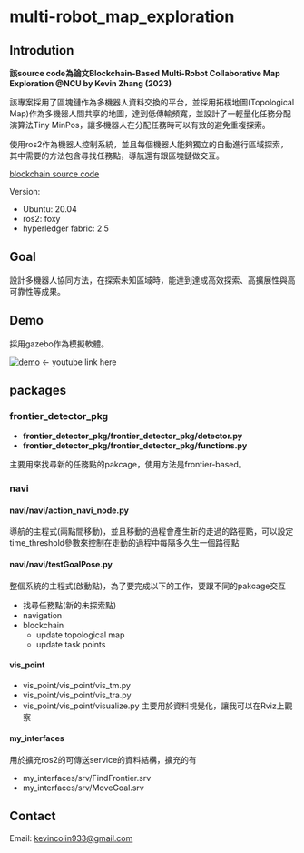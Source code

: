 # multi-robot_map_exploration
## Introdution
**該source code為論文Blockchain-Based Multi-Robot Collaborative Map Exploration @NCU by Kevin Zhang (2023)**

該專案採用了區塊鏈作為多機器人資料交換的平台，並採用拓樸地圖(Topological Map)作為多機器人間共享的地圖，達到低傳輸頻寬，並設計了一輕量化任務分配演算法Tiny MinPos，讓多機器人在分配任務時可以有效的避免重複探索。

使用ros2作為機器人控制系統，並且每個機器人能夠獨立的自動進行區域探索，其中需要的方法包含尋找任務點，導航還有跟區塊鏈做交互。

[blockchain source code](https://github.com/Yuansuya/fabric_ros2_multi-robot_map_exploration)

Version:
* Ubuntu: 20.04
* ros2: foxy
* hyperledger fabric: 2.5

## Goal
設計多機器人協同方法，在探索未知區域時，能達到達成高效探索、高擴展性與高可靠性等成果。

## Demo
採用gazebo作為模擬軟體。

[![demo](https://img.youtube.com/vi/X8ZK3-JHJ0A/0.jpg)](https://www.youtube.com/watch?v=X8ZK3-JHJ0A)   <- youtube link here



## packages

### frontier_detector_pkg
- **frontier_detector_pkg/frontier_detector_pkg/detector.py**
- **frontier_detector_pkg/frontier_detector_pkg/functions.py**

主要用來找尋新的任務點的pakcage，使用方法是frontier-based。

### navi
#### **navi/navi/action_navi_node.py**
導航的主程式(兩點間移動)，並且移動的過程會產生新的走過的路徑點，可以設定time_threshold參數來控制在走動的過程中每隔多久生一個路徑點
#### **navi/navi/testGoalPose.py**
整個系統的主程式(啟動點)，為了要完成以下的工作，要跟不同的pakcage交互
* 找尋任務點(新的未探索點)
* navigation
* blockchain
  - update topological map
  - update task points

#### vis_point
- vis_point/vis_point/vis_tm.py
- vis_point/vis_point/vis_tra.py
- vis_point/vis_point/visualize.py
主要用於資料視覺化，讓我可以在Rviz上觀察
#### my_interfaces
用於擴充ros2的可傳送service的資料結構，擴充的有
- my_interfaces/srv/FindFrontier.srv
- my_interfaces/srv/MoveGoal.srv

## Contact
Email: kevincolin933@gmail.com

